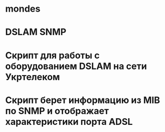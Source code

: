 # mondes
# DSLAM SNMP
# Скрипт для работы с оборудованием DSLAM на сети Укртелеком
# Скрипт берет информацию из MIB по SNMP и отображает характеристики порта АDSL
